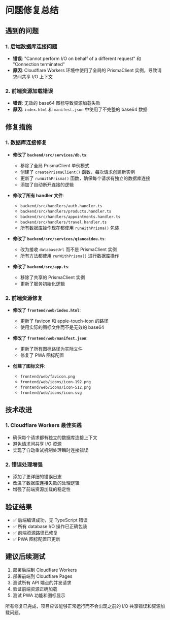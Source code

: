 # 问题修复总结

## 遇到的问题

### 1. 后端数据库连接问题

- **错误**: "Cannot perform I/O on behalf of a different request" 和 "Connection terminated"
- **原因**: Cloudflare Workers 环境中使用了全局的 PrismaClient 实例，导致请求间共享 I/O 上下文

### 2. 前端资源加载错误

- **错误**: 无效的 base64 图标导致资源加载失败
- **原因**: `index.html` 和 `manifest.json` 中使用了不完整的 base64 数据

## 修复措施

### 1. 数据库连接修复

- **修改了 `backend/src/services/db.ts`**:

  - 移除了全局 PrismaClient 单例模式
  - 创建了 `createPrismaClient()` 函数，每次请求创建新实例
  - 更新了 `runWithPrisma()` 函数，确保每个请求有独立的数据库连接
  - 添加了自动断开连接的逻辑

- **修改了所有 handler 文件**:

  - `backend/src/handlers/auth.handler.ts`
  - `backend/src/handlers/products.handler.ts`
  - `backend/src/handlers/appointments.handler.ts`
  - `backend/src/handlers/travel.handler.ts`
  - 所有数据库操作现在都使用 `runWithPrisma()` 包装

- **修改了 `backend/src/services/qiancaidou.ts`**:

  - 改为接收 `databaseUrl` 而不是 PrismaClient 实例
  - 所有方法都使用 `runWithPrisma()` 进行数据库操作

- **修改了 `backend/src/app.ts`**:
  - 移除了共享的 PrismaClient 实例
  - 更新了服务初始化逻辑

### 2. 前端资源修复

- **修改了 `frontend/web/index.html`**:

  - 更新了 favicon 和 apple-touch-icon 的路径
  - 使用实际的图标文件而不是无效的 base64

- **修改了 `frontend/web/manifest.json`**:

  - 更新了所有图标路径为实际文件
  - 修复了 PWA 图标配置

- **创建了图标文件**:
  - `frontend/web/favicon.png`
  - `frontend/web/icons/icon-192.png`
  - `frontend/web/icons/icon-512.png`
  - `frontend/web/icons/icon.svg`

## 技术改进

### 1. Cloudflare Workers 最佳实践

- 确保每个请求都有独立的数据库连接上下文
- 避免请求间共享 I/O 资源
- 实现了自动重试机制处理瞬时连接错误

### 2. 错误处理增强

- 添加了更详细的错误日志
- 改进了数据库连接失败的处理逻辑
- 增强了前端资源加载的稳定性

## 验证结果

- ✅ 后端编译成功，无 TypeScript 错误
- ✅ 所有 database I/O 操作已正确包装
- ✅ 前端资源路径已修复
- ✅ PWA 图标配置已更新

## 建议后续测试

1. 部署后端到 Cloudflare Workers
2. 部署前端到 Cloudflare Pages
3. 测试所有 API 端点的并发请求
4. 验证前端资源正确加载
5. 测试 PWA 功能和图标显示

所有修复已完成，项目应该能够正常运行而不会出现之前的 I/O 共享错误和资源加载问题。
